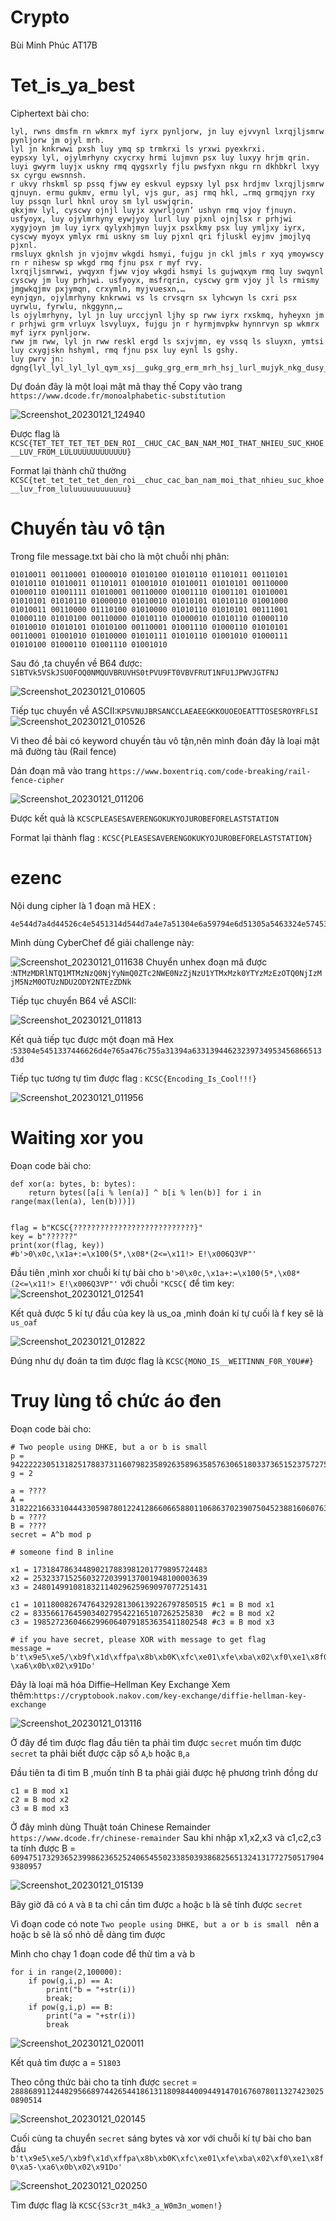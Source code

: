 # Crypto
Bùi Minh Phúc AT17B

# Tet_is_ya_best
Ciphertext bài cho:
```
lyl, rwns dmsfm rn wkmrx myf iyrx pynljorw, jn luy ejvvynl lxrqjljsmrw pynljorw jm ojyl mrh.
lyl jn knkrwwi pxsh luy ymq sp trmkrxi ls yrxwi pyexkrxi. 
eypsxy lyl, ojylmrhyny cxycrxy hrmi lujmvn psx luy luxyy hrjm qrin. 
luyi gwyrm luyjx uskny rmq qygsxrly fjlu pwsfyxn nkgu rn dkhbkrl lxyy sx cyrgu ewsnnsh. 
r ukvy rhskml sp pssq fjww ey eskvul eypsxy lyl psx hrdjmv lxrqjljsmrw qjnuyn. ermu gukmv, ermu lyl, vjs gur, asj rmq hkl, …rmq grmqjyn rxy luy pssqn lurl hknl uroy sm lyl uswjqrin.
qkxjmv lyl, cyscwy ojnjl luyjx xywrljoyn’ ushyn rmq vjoy fjnuyn. 
usfyoyx, luy ojylmrhyny eywjyoy lurl luy pjxnl ojnjlsx r prhjwi xygyjoyn jm luy iyrx qylyxhjmyn luyjx psxlkmy psx luy ymljxy iyrx, cyscwy myoyx ymlyx rmi uskny sm luy pjxnl qri fjluskl eyjmv jmojlyq pjxnl. 
rmsluyx gknlsh jn vjojmv wkgdi hsmyi, fujgu jn ckl jmls r xyq ymoywscy rn r nihesw sp wkgd rmq fjnu psx r myf rvy. 
lxrqjljsmrwwi, ywqyxn fjww vjoy wkgdi hsmyi ls gujwqxym rmq luy swqynl cyscwy jm luy prhjwi. usfyoyx, msfrqrin, cyscwy grm vjoy jl ls rmismy jmgwkqjmv pxjymqn, crxymln, myjvuesxn,… 
eynjqyn, ojylmrhyny knkrwwi vs ls crvsqrn sx lyhcwyn ls cxri psx uyrwlu, fyrwlu, nkggynn,… 
ls ojylmrhyny, lyl jn luy urccjynl ljhy sp rww iyrx rxskmq, hyheyxn jm r prhjwi grm vrluyx lsvyluyx, fujgu jn r hyrmjmvpkw hynnrvyn sp wkmrx myf iyrx pynljorw. 
rww jm rww, lyl jn rww reskl ergd ls sxjvjmn, ey vssq ls sluyxn, ymtsi luy cxygjskn hshyml, rmq fjnu psx luy eynl ls gshy.
luy pwrv jn: dgng{lyl_lyl_lyl_lyl_qym_xsj__gukg_grg_erm_mrh_hsj_lurl_mujyk_nkg_dusy__wko_pxsh_wkwkkkkkkkkkkkk}
```
Dự đoán đây là một loại mật mã thay thế 
Copy vào trang `https://www.dcode.fr/monoalphabetic-substitution`

![Screenshot_20230121_124940](https://user-images.githubusercontent.com/83689890/213845709-898a5876-f748-4fbb-8788-240dad5eba31.png)

Được flag là `KCSC{TET_TET_TET_TET_DEN_ROI__CHUC_CAC_BAN_NAM_MOI_THAT_NHIEU_SUC_KHOE__LUV_FROM_LULUUUUUUUUUUUU}`

Format lại thành chữ thường `KCSC{tet_tet_tet_tet_den_roi__chuc_cac_ban_nam_moi_that_nhieu_suc_khoe__luv_from_luluuuuuuuuuuuu}`

# Chuyến tàu vô tận

Trong file message.txt bài cho là một chuỗi nhị phân:

```
01010011 00110001 01000010 01010100 01010110 01101011 00110101 01010110 01010011 01101011 01001010 01010011 01010101 00110000 01000110 01001111 01010001 00110000 01001110 01001101 01010001 01010101 01010110 01000010 01010010 01010101 01010110 01001000 01010011 00110000 01110100 01010000 01010110 01010101 00111001 01000110 01010100 00110000 01010110 01000010 01010110 01000110 01010010 01010101 01010100 00110001 01001110 01000110 01010101 00110001 01001010 01010000 01010111 01010110 01001010 01000111 01010100 01000110 01001110 01001010
```

Sau đó ,ta chuyển về B64 được:
`S1BTVk5VSkJSU0FOQ0NMQUVBRUVHS0tPVU9FT0VBVFRUT1NFU1JPWVJGTFNJ`

![Screenshot_20230121_010605](https://user-images.githubusercontent.com/83689890/213846242-7a323a81-c79b-4d7e-964c-928693ee7fad.png)



Tiếp tục chuyển về ASCII:`KPSVNUJBRSANCCLAEAEEGKKOUOEOEATTTOSESROYRFLSI`
![Screenshot_20230121_010526](https://user-images.githubusercontent.com/83689890/213846220-ffa08f2f-5170-4ca0-b63c-225dcb0fb854.png)

Vì theo đề bài có keyword chuyến tàu vô tận,nên mình đoán đây là loại mật mã đường tàu (Rail fence)

Dán đoạn mã vào trang `https://www.boxentriq.com/code-breaking/rail-fence-cipher`

![Screenshot_20230121_011206](https://user-images.githubusercontent.com/83689890/213846371-50648ab9-6f9d-4ceb-ac03-07d3725cd798.png)

Được kết quả là `KCSCPLEASESAVERENGOKUKYOJUROBEFORELASTSTATION`

Format lại thành flag : `KCSC{PLEASESAVERENGOKUKYOJUROBEFORELASTSTATION}`


# ezenc
Nội dung cipher là 1 đoạn mã HEX :
```
4e544d7a4d44526c4e5451314d544d7a4e7a51304e6a59794e6d51305a5463324e5745304e7a5a6a4e7a553159544d784d7a6b305954597a4d7a457a4f5451304e6a497a4d6a4d354e7a4d304f54557a4e4455324f4459324e54457a5a444e6b
```

Mình dùng CyberChef để giải challenge này:


![Screenshot_20230121_011638](https://user-images.githubusercontent.com/83689890/213846470-c0cf7796-27be-43ce-b442-7ae850ee8bfe.png)
Chuyển unhex đoạn mã được :`NTMzMDRlNTQ1MTMzNzQ0NjYyNmQ0ZTc2NWE0NzZjNzU1YTMxMzk0YTYzMzEzOTQ0NjIzMjM5NzM0OTUzNDU2ODY2NTEzZDNk`

Tiếp tục chuyển B64 về ASCII:



![Screenshot_20230121_011813](https://user-images.githubusercontent.com/83689890/213846558-24024c6f-f885-4fdb-af15-7561d945b942.png)

Kết quả tiếp tục được một đoạn mã Hex :`53304e5451337446626d4e765a476c755a31394a63313944623239734953456866513d3d`

Tiếp tục tương tự tìm được flag : `KCSC{Encoding_Is_Cool!!!}`





![Screenshot_20230121_011956](https://user-images.githubusercontent.com/83689890/213846604-cef1bcb1-a0d8-4f34-8d64-4d4816e40d40.png)


# Waiting xor you

Đoạn code bài cho:
```
def xor(a: bytes, b: bytes):
    return bytes([a[i % len(a)] ^ b[i % len(b)] for i in range(max(len(a), len(b)))])


flag = b"KCSC{???????????????????????????}"
key = b"??????"
print(xor(flag, key))
#b'>0\x0c,\x1a+:=\x100(5*,\x08*(2<=\x11!> E!\x006Q3VP"'
```

Đầu tiên ,mình xor chuỗi kí tự bài cho `b'>0\x0c,\x1a+:=\x100(5*,\x08*(2<=\x11!> E!\x006Q3VP"'`  với chuỗi `"KCSC{` để tìm key:
![Screenshot_20230121_012541](https://user-images.githubusercontent.com/83689890/213846817-e2bdb4d3-ba84-4d18-9003-597e29a6ca2b.png)

Kết quả được 5 kí tự đầu của key là us_oa ,mình đoán kí tự cuối là f key sẽ là `us_oaf`


![Screenshot_20230121_012822](https://user-images.githubusercontent.com/83689890/213846911-ad8f4ce3-837e-4c6c-be5b-610980cbf5ca.png)

Đúng như dự đoán ta tìm được flag là `KCSC{MONO_IS__WEITINNN_F0R_Y0U##}`

# Truy lùng tổ chức áo đen
Đoạn code bài cho:
```
# Two people using DHKE, but a or b is small 
p = 94222223051318251788373116079823589263589635857630651803373651523757275090527 
g = 2

a = ???? 
A = 31822216633104443305987801224128660665880110686370239075045238816060763002874
b = ????
B = ????
secret = A^b mod p

# someone find B inline

x1 = 173184786344890217883981201779895724483
x2 = 253233715256032720399137001948100003639
x3 = 248014991081832114029625969097077251431

c1 = 101180082674764329281306139226797850515 #c1 ≡ B mod x1 
c2 = 83356617645903402795422165107262525830  #c2 ≡ B mod x2
c3 = 198527236046629960640791853635411802548 #c3 ≡ B mod x3

# if you have secret, please XOR with message to get flag
message = b't\x9e5\xe5/\xb9f\x1d\xffpa\x8b\xb0K\xfc\xe01\xfe\xba\x02\xf0\xe1\x8f0\xa5-\xa6\x0b\x02\x91Do'

```


Đây là loại mã hóa Diffie–Hellman Key Exchange
Xem thêm:`https://cryptobook.nakov.com/key-exchange/diffie-hellman-key-exchange`

![Screenshot_20230121_013116](https://user-images.githubusercontent.com/83689890/213847056-0d0fadf1-e3e7-4d38-a320-54d56147568e.png)


Ở đây để tìm được flag đầu tiên ta phải tìm được `secret` muốn tìm được `secret` ta phải biết được cặp số `A`,`b` hoặc `B`,`a` 

Đầu tiên ta đi tìm B ,muốn tính B ta phải giải được hệ phương trình đồng dư 

```
c1 ≡ B mod x1 
c2 ≡ B mod x2
c3 ≡ B mod x3
```

Ở đây mình dùng Thuật toán Chinese Remainder `https://www.dcode.fr/chinese-remainder`
Sau khi nhập x1,x2,x3 và c1,c2,c3 ta tính được B = `60947517329365239986236525240654550233850393868256513241317727505179049380957`


![Screenshot_20230121_015139](https://user-images.githubusercontent.com/83689890/213847696-0fecc30b-7eff-4000-a9d5-e0bae37592d3.png)


Bây giờ đã có `A` và `B` ta chỉ cần tìm được `a` hoặc `b` là sẽ tính được `secret` 

Vì đoạn code có note `Two people using DHKE, but a or b is small ` nên a hoặc b sẽ là số nhỏ dễ dàng tìm được

Mình cho chạy 1 đoạn code để thử tìm a và b 
```
for i in range(2,100000):
    if pow(g,i,p) == A:
        print("b = "+str(i))
        break;
    if pow(g,i,p) == B:
        print("a = "+str(i))
        break

```

![Screenshot_20230121_020011](https://user-images.githubusercontent.com/83689890/213848019-24314fa5-b813-4a3b-b0bf-74a0b450a408.png)


 Kết quả tìm được a = `51803`
 
 Theo công thức bài cho ta tính được `secret` = `28886891124482956689744265441861311809844009449147016760780113274230250890514`
 
 ![Screenshot_20230121_020145](https://user-images.githubusercontent.com/83689890/213848056-ceaadf11-74c4-4633-a2d5-3542933d7c3f.png)

Cuối cùng ta chuyển `secret` sáng bytes và xor với chuỗi kí tự bài cho ban đầu `b't\x9e5\xe5/\xb9f\x1d\xffpa\x8b\xb0K\xfc\xe01\xfe\xba\x02\xf0\xe1\x8f0\xa5-\xa6\x0b\x02\x91Do'`

![Screenshot_20230121_020250](https://user-images.githubusercontent.com/83689890/213848097-bebc7c65-9e6c-40df-b79a-1c47660a9522.png)

Tìm được flag là `KCSC{S3cr3t_m4k3_a_W0m3n_women!}`
